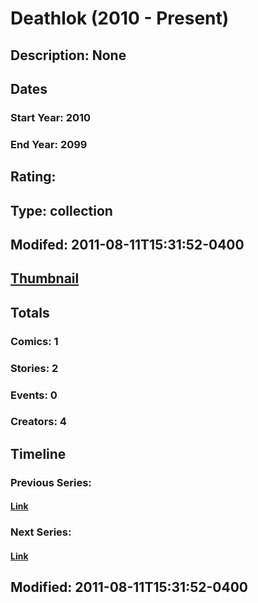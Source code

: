 # Deathlok (2010 - Present)
## Description: None
## Dates
### Start Year: 2010
### End Year: 2099
## Rating: 
## Type: collection
## Modifed: 2011-08-11T15:31:52-0400
## [Thumbnail](http://i.annihil.us/u/prod/marvel/i/mg/6/10/4cb6119b654c2.jpg)
## Totals
### Comics: 1
### Stories: 2
### Events: 0
### Creators: 4
## Timeline
### Previous Series: 
#### [Link]()
### Next Series: 
#### [Link]()
## Modified: 2011-08-11T15:31:52-0400